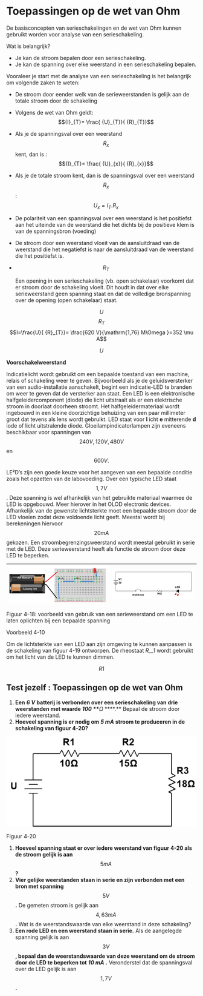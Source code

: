 # Toepassingen op de wet van Ohm

De basisconcepten van serieschakelingen en de wet van Ohm kunnen gebruikt worden voor analyse van een serieschakeling.

Wat is belangrijk?

* Je kan de stroom bepalen door een serieschakeling.
* Je kan de spanning over elke weerstand in een serieschakeling bepalen.

Vooraleer je start met de analyse van een serieschakeling is het belangrijk om volgende zaken te weten:

* De stroom door eender welk van de serieweerstanden is gelijk aan de totale stroom door de schakeling
* Volgens de wet van Ohm geldt: $${I}_{T}= \frac{ {U}_{T}}{ {R}_{T}}$$
* Als je de spanningsval over een weerstand $${R}_{x}$$ kent, dan is : $${I}_{T}= \frac{ {U}_{x}}{ {R}_{x}}$$
* Als je de totale stroom kent, dan is de spanningsval over een weerstand $${R}_{x}$$ : $${U}_{x}={I}_{T}. {R}_{x}$$
* De polariteit van een spanningsval over een weerstand is het positiefst aan het uiteinde van de weerstand die het dichts bij de positieve klem is van de spanningsbron \(voeding\)
* De stroom door een weerstand vloeit van de aansluitdraad van de weerstand die het negatiefst is naar de aansluitdraad van de weerstand die het positiefst is.
* $${R}_{T}$$

  Een opening in een serieschakeling \(vb. open schakelaar\) voorkomt dat er stroom door de schakeling vloeit. Dit houdt in dat over elke serieweerstand geen spanning staat en dat de volledige bronspanning over de opening \(open schakelaar\) staat.

$$U$$ $${R}_{T}$$ $$I=\frac{U}{ {R}_{T}}= \frac{620 V}{\mathrm{1,76} M\Omega }=352 \mu A$$

$$U$$

**Voorschakelweerstand**

Indicatielicht wordt gebruikt om een bepaalde toestand van een machine, relais of schakeling weer te geven. Bijvoorbeeld als je de geluidsversterker van een audio-installatie aanschakelt, begint een indicatie-LED te branden om weer te geven dat de versterker aan staat. Een LED is een elektronische halfgeleidercomponent \(diode\) die licht uitstraalt als er een elektrische stroom in doorlaat doorheen stroomt. Het halfgeleidermateriaal wordt ingebouwd in een kleine doorzichtige behuizing van een paar millimeter groot dat tevens als lens wordt gebruikt. LED staat voor **l** icht **e** mitterende **d** iode of licht uitstralende diode. Gloeilampindicatorlampen zijn eveneens beschikbaar voor spanningen van $$240 V, 120 V, 480 V$$ en $$600 V.$$

LE²D’s zijn een goede keuze voor het aangeven van een bepaalde conditie zoals het opzetten van de labovoeding. Over een typische LED staat $$\mathrm{1,7} V$$ . Deze spanning is wel afhankelijk van het gebruikte materiaal waarmee de LED is opgebouwd. Meer hierover in het OLOD electronic devices. Afhankelijk van de gewenste lichtsterkte moet een bepaalde stroom door de LED vloeien zodat deze voldoende licht geeft. Meestal wordt bij berekeningen hiervoor $$20 mA$$ gekozen. Een stroombegrenzingsweerstand wordt meestal gebruikt in serie met de LED. Deze serieweerstand heeft als functie de stroom door deze LED te beperken.

| ![](../.gitbook/assets/afbeelding_11300.png) | ![](../.gitbook/assets/afbeelding_11304.png) |
| :--- | :--- |


Figuur 4-18: voorbeeld van gebruik van een serieweerstand om een LED te laten oplichten bij een bepaalde spanning

Voorbeeld 4-10

Om de lichtsterkte van een LED aan zijn omgeving te kunnen aanpassen is de schakeling van figuur 4-19 ontworpen. De rheostaat _R\_\_1_ wordt gebruikt om het licht van de LED te kunnen dimmen.

$$R1$$

## Test jezelf : Toepassingen op de wet van Ohm <a id="test-jezelf-toepassingen-op-de-wet-van-ohm"></a>

1. **Een** _**6 V**_ **batterij is verbonden over een serieschakeling van drie weerstanden met waarde** _**100**_ **\*\***_Ω_ ****.\*\* Bepaal de stroom door iedere weerstand.
2. **Hoeveel spanning is er nodig om** _**5 mA**_ **stroom te produceren in de schakeling van figuur 4-20?**

![](../.gitbook/assets/afbeelding_11315.png)

Figuur 4-20

1. **Hoeveel spanning staat er over iedere weerstand van figuur 4-20 als de stroom gelijk is aan** $$5\mathit{ }\mathit{m}\mathit{A}$$ **?**
2. **Vier gelijke weerstanden staan in serie en zijn verbonden met een bron met spanning** $$5\mathit{ }\mathit{V}$$ **.** De gemeten stroom is gelijk aan $$\mathrm{4,63}\mathit{ }\mathit{m}\mathit{A}$$ **.** Wat is de weerstandswaarde van elke weerstand in deze schakeling?
3. **Een rode LED en een weerstand staan in serie.** Als de aangelegde spanning gelijk is aan $$3\mathit{ }\mathit{V}$$ **, bepaal dan de weerstandswaarde van deze weerstand om de stroom door de LED te beperken tot** _**10 mA**_ **.** Veronderstel dat de spanningsval over de LED gelijk is aan $$\mathrm{1,7}\mathit{ }\mathit{V}$$ **.**

